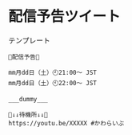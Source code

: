# 配信予告ツイート

テンプレート

```
🌟配信予告🌟

mm月dd日（土）🕘21:00〜 JST
mm月dd日（土）🕙22:00〜 JST

___dummy___

🥒↓↓待機所↓↓🥒
https://youtu.be/XXXXX #かわらいぶ
```
